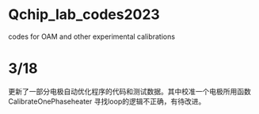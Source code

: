 # Qchip_lab_codes2023
codes for OAM and other experimental calibrations

# 3/18
更新了一部分电极自动优化程序的代码和测试数据。其中校准一个电极所用函数CalibrateOnePhaseheater 寻找loop的逻辑不正确，有待改进。
